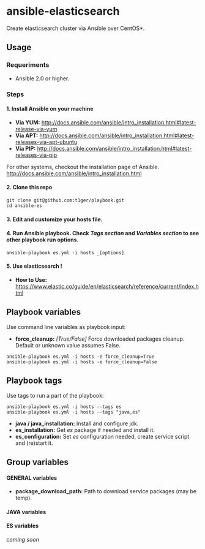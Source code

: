 # ansible-elasticsearch

Create elasticsearch cluster via Ansible over CentOS*.

## Usage

### Requeriments
-  Ansible 2.0 or higher.

### Steps
#### 1. Install Ansible on your machine

  * **Via YUM:** http://docs.ansible.com/ansible/intro_installation.html#latest-release-via-yum
  * **Via APT:** http://docs.ansible.com/ansible/intro_installation.html#latest-releases-via-apt-ubuntu
  * **Via PIP:** http://docs.ansible.com/ansible/intro_installation.html#latest-releases-via-pip

For other systems, checkout the installation page of Ansible.
http://docs.ansible.com/ansible/intro_installation.html

#### 2. Clone this repo

```
git clone git@github.com:t1ger/playbook.git
cd ansible-es
```

#### 3. Edit and customize your hosts file.

#### 4. Run Ansible playbook. Check _Tags section_ and _Variables section_ to see other playbook run options.

```
ansible-playbook es.yml -i hosts _[options]
```

#### 5. Use elasticsearch !

* **How to Use:** https://www.elastic.co/guide/en/elasticsearch/reference/current/index.html

## Playbook variables

Use command line variables as playbook input:

* **force_cleanup:** _[True/False]_ Force downloaded packages cleanup. Default or unknown value assumes False. 
```
ansible-playbook es.yml -i hosts -e force_cleanup=True 
ansible-playbook es.yml -i hosts -e force_cleanup=False 
```

## Playbook tags

Use tags to run a part of the playbook:

```
ansible-playbook es.yml -i hosts --tags es 
ansible-playbook es.yml -i hosts --tags "java,es" 
```

* **java / java_installation:** Install and configure jdk.
* **es_installation:** Get _es_ package if needed and install it.
* **es_configuration:** Set _es_ configuration needed, create service script and (re)start it.

## Group variables
#### GENERAL variables
* **package_download_path:** Path to download service packages (may be temp).

#### JAVA variables
#### ES variables
_coming soon_


